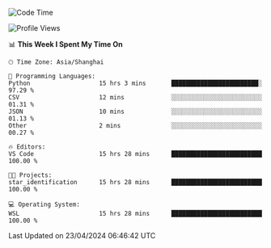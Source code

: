 <!--START_SECTION:waka-->
![Code Time](http://img.shields.io/badge/Code%20Time-1%2C633%20hrs%2019%20mins-blue)

![Profile Views](http://img.shields.io/badge/Profile%20Views-9-blue)

📊 **This Week I Spent My Time On** 

```text
🕑︎ Time Zone: Asia/Shanghai

💬 Programming Languages: 
Python                   15 hrs 3 mins       ████████████████████████░   97.29 % 
CSV                      12 mins             ░░░░░░░░░░░░░░░░░░░░░░░░░   01.31 % 
JSON                     10 mins             ░░░░░░░░░░░░░░░░░░░░░░░░░   01.13 % 
Other                    2 mins              ░░░░░░░░░░░░░░░░░░░░░░░░░   00.27 % 

🔥 Editors: 
VS Code                  15 hrs 28 mins      █████████████████████████   100.00 % 

🐱‍💻 Projects: 
star_identification      15 hrs 28 mins      █████████████████████████   100.00 % 

💻 Operating System: 
WSL                      15 hrs 28 mins      █████████████████████████   100.00 % 
```


 Last Updated on 23/04/2024 06:46:42 UTC
<!--END_SECTION:waka-->